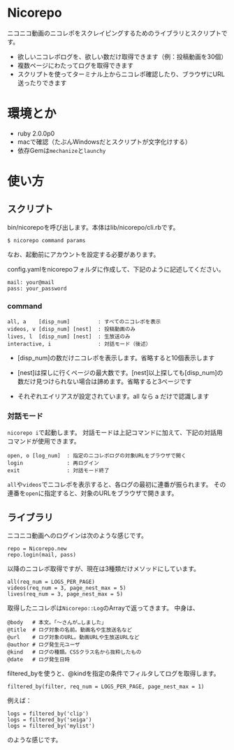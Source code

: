 # Nicorepo
ニコニコ動画のニコレポをスクレイピングするためのライブラリとスクリプトです。

- 欲しいニコレポログを、欲しい数だけ取得できます（例：投稿動画を30個）
- 複数ページにわたってログを取得できます
- スクリプトを使ってターミナル上からニコレポ確認したり、ブラウザにURL送ったりできます


# 環境とか

- ruby 2.0.0p0
- macで確認（たぶんWindowsだとスクリプトが文字化けする）
- 依存Gemは`mechanize`と`launchy`


# 使い方

## スクリプト

bin/nicorepoを呼び出します。本体はlib/nicorepo/cli.rbです。

    $ nicorepo command params

なお、起動前にアカウントを設定する必要があります。

config.yamlをnicorepoフォルダに作成して、下記のように記述してください。

    mail: your@mail
    pass: your_password

### command

    all, a    [disp_num]         : すべてのニコレポを表示
    videos, v [disp_num] [nest]  : 投稿動画のみ
    lives, l  [disp_num] [nest]  : 生放送のみ
    interactive, i               : 対話モード（後述）

- [disp\_num]の数だけニコレポを表示します。省略すると10個表示します

- [nest]は探しに行くページの最大数です。[nest]以上探しても[disp\_num]の数だけ見つけられない場合は諦めます。省略すると3ページです

- それぞれエイリアスが設定されています。all なら a だけで認識します


### 対話モード

`nicorepo i`で起動します。
対話モードは上記コマンドに加えて、下記の対話用コマンドが使用できます。

    open, o [log_num]  : 指定のニコレポログの対象URLをブラウザで開く
    login              : 再ログイン
    exit               : 対話モード終了

`all`や`videos`でニコレポを表示すると、各ログの最初に連番が振られます。
その連番を`open`に指定すると、対象のURLをブラウザで開きます。


## ライブラリ

ニコニコ動画へのログインは次のような感じです。

    repo = Nicorepo.new
    repo.login(mail, pass)

以降のニコレポ取得ですが、現在は3種類だけメソッドにしています。

    all(req_num = LOGS_PER_PAGE)
    videos(req_num = 3, page_nest_max = 5)
    lives(req_num = 3, page_nest_max = 5)

取得したニコレポは`Nicorepo::Log`のArrayで返ってきます。
中身は、

    @body   # 本文。「〜さんが…しました」
    @title  # ログ対象の名前。動画名や生放送名など
    @url    # ログ対象のURL。動画URLや生放送URLなど
    @author # ログ発生元ユーザ
    @kind   # ログの種類。CSSクラス名から抜粋したもの
    @date   # ログ発生日時

filtered_byを使うと、@kindを指定の条件でフィルタしてログを取得します。

    filtered_by(filter, req_num = LOGS_PER_PAGE, page_nest_max = 1)

例えば：

    logs = filtered_by('clip')
    logs = filtered_by('seiga')
    logs = filtered_by('mylist')

のような感じです。
